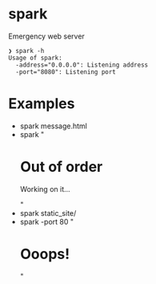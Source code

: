 # spark

Emergency web server


```
❯ spark -h
Usage of spark:
  -address="0.0.0.0": Listening address
  -port="8080": Listening port
```

# Examples

- spark message.html
- spark "<h1>Out of order</h1><p>Working on it...</p>"
- spark static_site/
- spark -port 80 "<h1>Ooops!</h1>"


